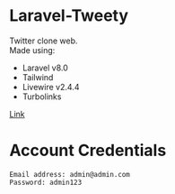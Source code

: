 # Laravel-Tweety
Twitter clone web.  
Made using:
* Laravel v8.0
* Tailwind
* Livewire v2.4.4
* Turbolinks

[Link](http://47.254.198.205:81)

# Account Credentials
```
Email address: admin@admin.com
Password: admin123
```
